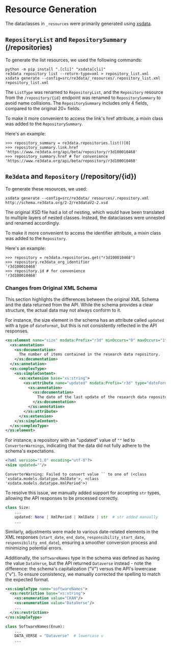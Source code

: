 # Resource Generation

The dataclasses in `_resources` were primarily generated using
[xsdata](https://xsdata.readthedocs.io/en/v24.5/codegen/intro/).

## `RepositoryList` and `RepositorySummary` (/repositories)

To generate the list resources, we used the following commands:

```console
python -m pip install ".[cli]" "xsdata[cli]"
re3data repository list --return-type=xml > repository_list.xml
xsdata generate --config=src/re3data/_resources/.repository_list.xml repository_list.xml
```

The `ListType` was renamed to `RepositoryList`, and the `Repository` resource from the `/repository/{id}` endpoint was
renamed to `RepositorySummary` to avoid name collisions. The `RepositorySummary` includes only 4 fields, compared to the
original 20+ fields.

To make it more convenient to access the link's href attribute, a mixin class was added to the `RepositorySummary`.

Here's an example:

```pycon
>>> repository_summary = re3data.repositories.list()[0]
>>> repository_summary.link.href
'https://www.re3data.org/api/beta/repository/r3d100010468'
>>> repository_summary.href # for convenience
'https://www.re3data.org/api/beta/repository/r3d100010468'
```

## `Re3data` and `Repository` (/repository/{id})

To generate these resources, we used:

```console
xsdata generate --config=src/re3data/_resources/.repository.xml http://schema.re3data.org/2-2/re3dataV2-2.xsd
```

The original XSD file had a lot of nesting, which would have been translated to multiple layers of nested classes.
Instead, the dataclasses were unnested and renamed accordingly.

To make it more convenient to access the identifier attribute, a mixin class was added to the `Repository`.

Here's an example:

```pycon
>>> repository = re3data.repositories.get("r3d100010468")
>>> repository.re3data_org_identifier
'r3d100010468'
>>> repository.id # for convenience
'r3d100010468'
```

### Changes from Original XML Schema

This section highlights the differences between the original XML Schema and the data returned from the API. While the
schema provides a clear structure, the actual data may not always conform to it.

For instance, the size element in the schema has an attribute called `updated` with a type of `dateFormat`, but this is
not consistently reflected in the API responses.

```xsd
<xs:element name="size" msdata:Prefix="r3d" minOccurs="0" maxOccurs="1">
  <xs:annotation>
    <xs:documentation>
      The number of items contained in the research data repository.
    </xs:documentation>
  </xs:annotation>
  <xs:complexType>
    <xs:simpleContent>
      <xs:extension base="xs:string">
        <xs:attribute name="updated" msdata:Prefix="r3d" type="dateFormat" use="required" form="unqualified">
          <xs:annotation>
            <xs:documentation>
              The date of the last update of the research data repository size.
            </xs:documentation>
          </xs:annotation>
        </xs:attribute>
      </xs:extension>
    </xs:simpleContent>
  </xs:complexType>
</xs:element>
```

For instance, a repository with an "updated" value of `""` led to `ConverterWarnings`, indicating that the data did not
fully adhere to the schema's expectations.

```xml
<?xml version="1.0" encoding="utf-8"?>
<size updated=""/>

```

```console
ConverterWarning: Failed to convert value `` to one of (<class 'xsdata.models.datatype.XmlDate'>, <class 'xsdata.models.datatype.XmlPeriod'>)
```

To resolve this issue, we manually added support for accepting `str` types, allowing the API responses to be processed
correctly.

```python
class Size:
    ...
    updated: None | XmlPeriod | XmlDate | str  # str added manually
    ...
```

Similarly, adjustments were made to various date-related elements in the XML responses (`start_date`, `end_date`,
`responsibility_start_date`, `responsibility_end_date`), ensuring a smoother conversion process and minimizing potential
errors.

Additionally, the `softwareNames` type in the schema was defined as having the value `DataVerse`, but the API returned
`Dataverse` instead - note the difference: the schema's capitalization ("V") versus the API's lowercase ("v"). To ensure
consistency, we manually corrected the spelling to match the expected format.

```xsd
<xs:simpleType name="softwareNames">
  <xs:restriction base="xs:string">
    <xs:enumeration value="CKAN"/>
    <xs:enumeration value="DataVerse"/>
    ...
  </xs:restriction>
</xs:simpleType>
```

```python
class SoftwareNames(Enum):
    ...
    DATA_VERSE = "Dataverse"  # lowercase v
    ...
```
